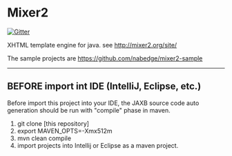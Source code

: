 Mixer2
======================
[![Gitter](https://badges.gitter.im/JoinChat.svg)](https://gitter.im/nabedge/mixer2?utm_source=badge&utm_medium=badge&utm_campaign=pr-badge&utm_content=badge)

XHTML template engine for java.
see http://mixer2.org/site/

The sample projects are https://github.com/nabedge/mixer2-sample

----

## BEFORE import int IDE (IntelliJ, Eclipse, etc.)

Before import this project into your IDE, the JAXB source code auto generation should be run with "compile" phase in maven.

1. git clone [this repository]
1. export MAVEN_OPTS=-Xmx512m
1. mvn clean compile
1. import projects into Intellij or Eclipse as a maven project.
